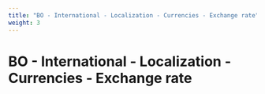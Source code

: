 ```yaml
---
title: "BO - International - Localization - Currencies - Exchange rate"
weight: 3
---
```


# BO - International - Localization - Currencies - Exchange rate
